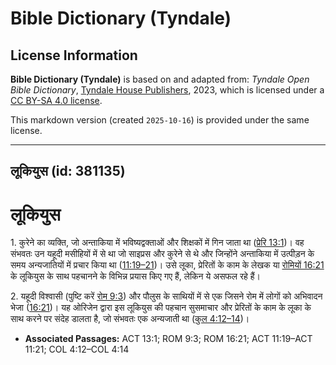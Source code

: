 # Bible Dictionary (Tyndale)

## License Information

**Bible Dictionary (Tyndale)** is based on and adapted from: _Tyndale Open Bible Dictionary_, [Tyndale House Publishers](https://tyndaleopenresources.com/), 2023, which is licensed under a [CC BY-SA 4.0 license](https://creativecommons.org/licenses/by-sa/4.0/legalcode.en).

This markdown version (created `2025-10-16`) is provided under the same license.



--------------------------------

## लूकियुस (id: 381135)

लूकियुस
=======

1\. कुरेने का व्यक्ति, जो अन्ताकिया में भविष्यद्वक्ताओं और शिक्षकों में गिन जाता था ([प्रेरि 13:1](https://ref.ly/Acts13:1))। वह संभवतः उन यहूदी मसीहियों में से था जो साइप्रस और कुरेने से थे और जिन्होंने अन्ताकिया में उत्पीड़न के समय अन्यजातियों में प्रचार किया था ([11:19–21](https://ref.ly/Acts11:19-Acts11:21))। उसे लूका, प्रेरितों के काम के लेखक या [रोमियों 16:21](https://ref.ly/Rom16:21) के लूकियुस के साथ पहचानने के विभिन्न प्रयास किए गए हैं, लेकिन ये असफल रहे हैं।

2\. यहूदी विश्वासी (पुष्टि करें [रोम 9:3](https://ref.ly/Rom9:3)) और पौलुस के साथियों में से एक जिसने रोम में लोगों को अभिवादन भेजा ([16:21](https://ref.ly/Rom16:21))। यह ओरिजेन द्वारा इस लूकियुस की पहचान सुसमाचार और प्रेरितों के काम के लूका के साथ करने पर संदेह डालता है, जो संभवतः एक अन्यजाती था ([कुल 4:12–14](https://ref.ly/Col4:12-Col4:14))।

* **Associated Passages:** ACT 13:1; ROM 9:3; ROM 16:21; ACT 11:19–ACT 11:21; COL 4:12–COL 4:14

